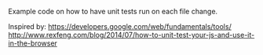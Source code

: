 Example code on how to have unit tests run on each file change.

Inspired by:
https://developers.google.com/web/fundamentals/tools/
http://www.rexfeng.com/blog/2014/07/how-to-unit-test-your-js-and-use-it-in-the-browser
